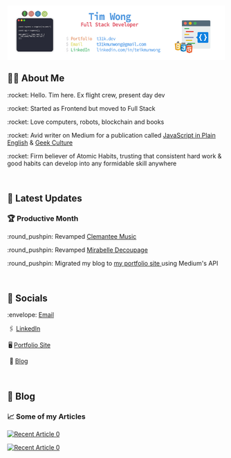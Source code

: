 <img align="center" src="https://raw.githubusercontent.com/T31K/T31K/master/BG%20linkedin%20NEW.jpg"/>   

## 🤙🏻 About Me 
<p>:rocket: Hello. Tim here. Ex flight crew, present day dev </p> 
<p>:rocket: Started as Frontend but moved to Full Stack</p>
<p>:rocket: Love computers, robots, blockchain and books</p>
<p>:rocket: Avid writer on Medium for a publication called <a href="https://javascript.plainenglish.io/">JavaScript in Plain English</a> & <a href="https://medium.com/geekculture">Geek Culture </a></p>
<p>:rocket: Firm believer of Atomic Habits, trusting that consistent hard work & good habits can develop into any formidable skill anywhere </p>

<br>

## :star2: Latest Updates
### 🏆 Productive Month 
<p> :round_pushpin: Revamped <a href="https://clemanteemusic.com/">Clemantee Music </a> </p>
<p> :round_pushpin: Revamped <a href="https://mirabelledecoupage.com/">Mirabelle Decoupage </a> </p>
<p> :round_pushpin: Migrated my blog to <a href="https://t31k.dev/blog"> my portfolio site </a> using Medium's API </p>


<br>

## :key: Socials
<p>:envelope: <a href="mailto:t31kmunwong@gmail.com">Email</a></p>
<p>  🖇 <a href="https://linkedin.com/in/teikmunwong">LinkedIn</a></p>
<p>  🖥 <a href="https://t31k.dev">Portfolio Site</a></p>
<p>  📖 <a href="https://t31k.dev">Blog</a></p>


<br>

## 📖 Blog
### 📈 Some of my Articles 
<a target="_blank" href="https://github-readme-medium-recent-article.vercel.app/medium/@t31k/8"><img src="https://github-readme-medium-recent-article.vercel.app/medium/@t31k/9" alt="Recent Article 0">
  
<a target="_blank" href="https://github-readme-medium-recent-article.vercel.app/medium/@t31k/0"><img src="https://github-readme-medium-recent-article.vercel.app/medium/@t31k/0" alt="Recent Article 0">
